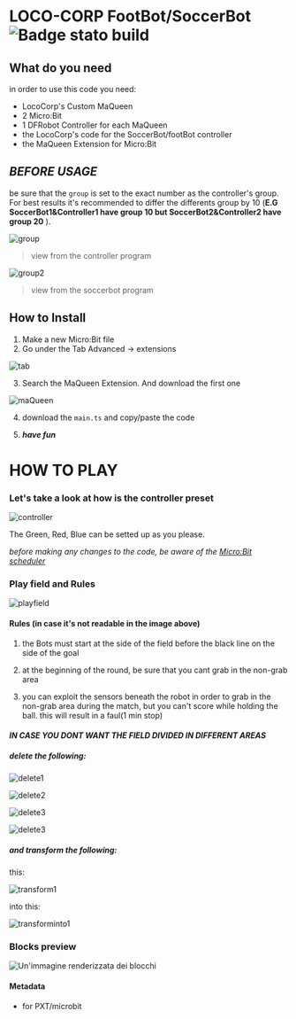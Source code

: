 # LOCO-CORP FootBot/SoccerBot ![Badge stato build](https://github.com/them1rk/lococorp-soccerbot/workflows/MakeCode/badge.svg)

## What do you need
in order to use this code you need:
- LocoCorp's Custom MaQueen
- 2 Micro:Bit
- 1 DFRobot Controller for each MaQueen
- the LocoCorp's code for the SoccerBot/footBot controller
- the MaQueen Extension for Micro:Bit

## **_BEFORE USAGE_**
be sure that the `group` is set to the exact number as the controller's group. For best results it's recommended to differ the differents group by 10 (__E.G SoccerBot1&Controller1 have group 10 but SoccerBot2&Controller2 have group 20__ ).

![group](https://github.com/them1rk/lococorp-soccerbot/raw/master/.github/makecode/group.png) 
>view from the controller program

![group2](https://github.com/them1rk/lococorp-soccerbot/raw/master/.github/makecode/group2.png)

>view from the soccerbot program

## How to Install

1) Make a new Micro:Bit file
2) Go under the Tab Advanced -> extensions

![tab](https://github.com/them1rk/lococorp-soccerbot/raw/master/.github/makecode/extensionTab.png)

3) Search the MaQueen Extension. And download the first one

![maQueen](https://github.com/them1rk/lococorp-soccerbot/raw/master/.github/makecode/maQueenExtension.png)

4) download the `main.ts` and copy/paste the code

5) ***have fun***

# HOW TO PLAY

### Let's take a look at how is the controller preset

![controller](https://github.com/them1rk/lococorp-soccerbot/raw/master/.github/makecode/controller.png)

The Green, Red, Blue can be setted up as you please.

*before making any changes to the code, be aware of the [Micro:Bit scheduler](https://makecode.microbit.org/device/reactive)*

### Play field and Rules

![playfield](https://github.com/them1rk/lococorp-soccerbot/raw/master/.github/makecode/fieldsAndRules.png)

#### Rules (in case it's not readable in the image above)
1) the Bots must start at the side of the field before the black line on the side of the goal

2) at the beginning of the round, be sure that you cant grab in the non-grab area

3) you can exploit the sensors beneath the robot in order to grab in the non-grab area during the match, but you can't score while holding the ball. this will result in a faul(1 min stop)

#### _IN CASE YOU DONT WANT THE FIELD DIVIDED IN DIFFERENT AREAS_
##### delete the following:

![delete1](https://github.com/them1rk/lococorp-soccerbot/raw/master/.github/makecode/delete1.png)

![delete2](https://github.com/them1rk/lococorp-soccerbot/raw/master/.github/makecode/delete2.png)

![delete3](https://github.com/them1rk/lococorp-soccerbot/raw/master/.github/makecode/delete3.png)

![delete3](https://github.com/them1rk/lococorp-soccerbot/raw/master/.github/makecode/delete4.png)

##### and transform the following:

this:

![transform1](https://github.com/them1rk/lococorp-soccerbot/raw/master/.github/makecode/transform.png)

into this:

![transforminto1](https://github.com/them1rk/lococorp-soccerbot/raw/master/.github/makecode/transforminto.png)

### Blocks preview
![Un'immagine renderizzata dei blocchi](https://github.com/them1rk/lococorp-soccerbot/raw/master/.github/makecode/blocks.png)

#### Metadata

* for PXT/microbit
<script src="https://makecode.com/gh-pages-embed.js"></script><script>makeCodeRender("{{ site.makecode.home_url }}", "{{ site.github.owner_name }}/{{ site.github.repository_name }}");</script>
